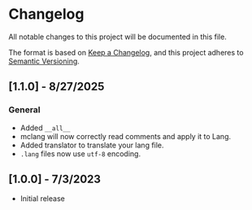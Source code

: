 # Changelog

All notable changes to this project will be documented in this file.

The format is based on [Keep a Changelog](https://keepachangelog.com/en/1.0.0/), and this project adheres to [Semantic Versioning](https://semver.org/spec/v2.0.0.html).

## [1.1.0] - 8/27/2025

### General

- Added `__all__`
- mclang will now correctly read comments and apply it to Lang.
- Added translator to translate your lang file.
- `.lang` files now use `utf-8` encoding.

## [1.0.0] - 7/3/2023

- Initial release
